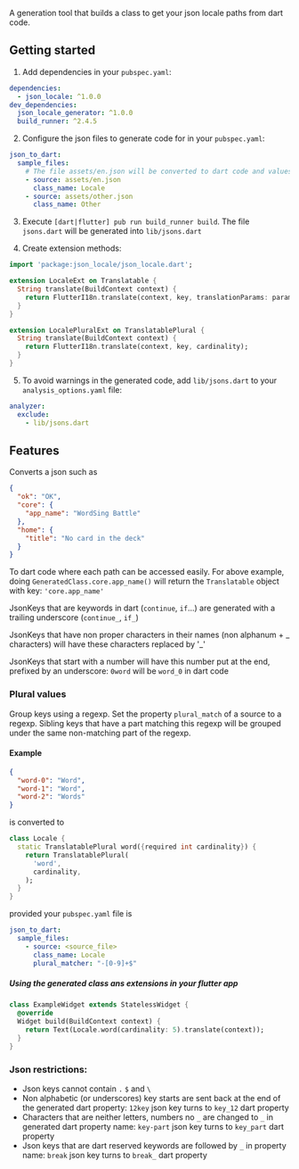 <!-- 
This README describes the package. If you publish this package to pub.dev,
this README's contents appear on the landing page for your package.

For information about how to write a good package README, see the guide for
[writing package pages](https://dart.dev/guides/libraries/writing-package-pages). 

For general information about developing packages, see the Dart guide for
[creating packages](https://dart.dev/guides/libraries/create-library-packages)
and the Flutter guide for
[developing packages and plugins](https://flutter.dev/developing-packages). 
-->

A generation tool that builds a class to get your json locale paths from dart code.

## Getting started

1. Add dependencies in your `pubspec.yaml`:

```yaml
dependencies:
  - json_locale: ^1.0.0
dev_dependencies:
  json_locale_generator: ^1.0.0
  build_runner: ^2.4.5
```

2. Configure the json files to generate code for in your `pubspec.yaml`:

```yaml
json_to_dart:
  sample_files:
    # The file assets/en.json will be converted to dart code and values can be accessed via the Locale class
    - source: assets/en.json
      class_name: Locale
    - source: assets/other.json
      class_name: Other
```

3. Execute `[dart|flutter] pub run build_runner build`. The file `jsons.dart` will be generated
   into `lib/jsons.dart`

4. Create extension methods:

```dart
import 'package:json_locale/json_locale.dart';

extension LocaleExt on Translatable {
  String translate(BuildContext context) {
    return FlutterI18n.translate(context, key, translationParams: params);
  }
}

extension LocalePluralExt on TranslatablePlural {
  String translate(BuildContext context) {
    return FlutterI18n.translate(context, key, cardinality);
  }
}
```

5. To avoid warnings in the generated code, add `lib/jsons.dart` to your `analysis_options.yaml`
   file:

```yaml
analyzer:
  exclude:
    - lib/jsons.dart
```

## Features

Converts a json such as

```json
{
  "ok": "OK",
  "core": {
    "app_name": "WordSing Battle"
  },
  "home": {
    "title": "No card in the deck"
  }
}
```

To dart code where each path can be accessed easily. For above example,
doing `GeneratedClass.core.app_name()` will return the `Translatable` object with
key: `'core.app_name'`

JsonKeys that are keywords in dart (`continue`, `if`...) are generated with a trailing
underscore (`continue_`, `if_`)

JsonKeys that have non proper characters in their names (non alphanum + _ characters) will have
these characters replaced by '_'

JsonKeys that start with a number will have this number put at the end, prefixed by an
underscore: `0word` will be `word_0` in dart code

### Plural values

Group keys using a regexp. Set the property `plural_match` of a source to a regexp. Sibling keys
that have a part matching this regexp will be grouped under the same non-matching part of the
regexp.

#### Example

```json
{
  "word-0": "Word",
  "word-1": "Word",
  "word-2": "Words"
}
```

is converted to

```dart
class Locale {
  static TranslatablePlural word({required int cardinality}) {
    return TranslatablePlural(
      'word',
      cardinality,
    );
  }
}
```

provided your `pubspec.yaml` file is

```yaml
json_to_dart:
  sample_files:
    - source: <source_file>
      class_name: Locale
      plural_matcher: "-[0-9]+$"
```

##### Using the generated class ans extensions in your flutter app
```dart
class ExampleWidget extends StatelessWidget {
  @override
  Widget build(BuildContext context) {
    return Text(Locale.word(cardinality: 5).translate(context));
  }
}
```

### Json restrictions:

- Json keys cannot contain `.` `$` and `\`
- Non alphabetic (or underscores) key starts are sent back at the end of the generated dart
  property: `12key` json key turns to `key_12` dart property
- Characters that are neither letters, numbers no `_` are changed to `_` in generated dart property
  name: `key-part` json key turns to `key_part` dart property
- Json keys that are dart reserved keywords are followed by `_` in property name: `break` json key
  turns to `break_` dart property